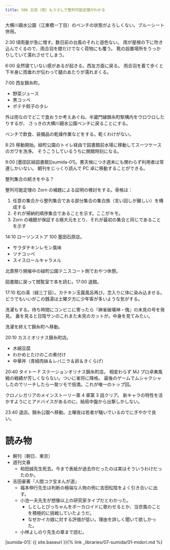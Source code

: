```yaml
---
title: 506 日目（雨）もう少しで整列可能定理がわかる
---
```


大横川親水公園（江東橋一丁目）のベンチの状態がよろしくない。ブルーシート併用。

2:30 頃雨量が急に増す。数日前の台風のそれと遜色ない。
雨が屋根の下に吹き込んでくるので、雨合羽を膝だけでなく荷物にも覆う。
靴の設置場所をうっかりしていて濡れさせてしまう。

6:00 全然寝ていない感があるが起きる。西友方面に戻る。
雨合羽を着て歩くと下半身に雨垂れが伝わって腿のあたりが濡れまくる。

7:00 西友錦糸町。
* 野菜ジュース
* 黒コッペ
* ポテチ餃子のタレ

外は雨なのでどこで食おうか考えあぐね、半蔵門線錦糸町駅構内をウロウロしたりするが、
さっきの大横川親水公園ベンチに戻ることにする。

ベンチで飲食、装備品の乾燥作業などをする。乾くわけがない。

8:25 移動開始。緑町公園のトイレ経由で図書館前水場に移動してスーツケースのガワを洗浄。
そうこうしているうちに開館時刻になる。

9:00 [墨田区緑図書館][sumida-01]。悪天候につき週末にも関わらず利用者は常連しかいない。
朝刊をじっくり読んで PC 卓に移動することができる。

整列集合の続きをやる？

整列可能定理の Zorn の補題による証明の検討をする。骨格は：
1. 任意の集合から整列集合である部分集合の集合族（言い回しが難しい）を構成する
2. それが帰納的順序集合であることを示す。ここがキモ。
3. Zorn の補題が保証する極大元をとり、それが最初の集合と同じであることを示す

14:10 ローソンストア 100 墨田石原店。
* サラダチキンレモン風味
* ツナコッペ
* スイスロールキャラメル

北斎祭り開催中の緑町公園テニスコート側でおやつ休憩。

図書館に戻って閲覧室で本を読む。17:00 退館。

17:10 松の湯（緑三丁目）。カテキン玉露風呂再び。念入りに体に染み込ませる。
どうでもいいがこの銭湯は土曜夕方に少年客が多いような気がする。

洗濯もする。待ち時間にコンビニに寄ったら『麻雀破壊神・傀』の未見の号を発見。
裏を見ると日陰サンのこれまた未見のカットが。中身を見てみたい。

洗濯を終えて錦糸町へ移動。

20:10 カスミオリナス錦糸町店。
* 木綿豆腐
* わかめとたけのこの煮付け
* 中華丼（青椒肉絲＆レバニラ＆卵＆きくらげ）

20:40 タイトー F ステーションオリナス錦糸町店。
相変わらず MJ プロ卓東風戦の戦績が芳しくならない。ついに雀将に降格。
最後のゲームでムシャクシャしたのでリーチしたら一発ツモで倍満。これが唯一のトップ回。

クロノレガリアのメインストーリー第 4 章第 3 話クリア。
新キャラの特性を活かすようにとアドバイスがあるのに、結局中盤から出撃しかしない。

23:40 退店。錦糸公園へ移動。土曜夜は若者が騒いでいるのでにぎやかで良い。

# 読み物

* 朝刊（朝日、東京）
* 週刊文春
  * 和田誠先生死去。今まで表紙が過去作だったのは実はそういうわけだったのか。
* 吉田豪著『人間コク宝まんが道』
  * 福本伸行先生は判断の極端な人物の例に吉田松陰をよく引き合いに出す。
  * 小池一夫先生が想像以上の研究家タイプだとわかった。
    * しとしとぴっちゃんをボーカロイドに歌わせるとか、当世風のことを積極的に挑戦していたようだ。
    * なぜかイカ娘に対する評価が低い。理由を詳しく聞いて欲しかった。
  * 小林よしのり先生の章まで読む。

[sumida-01]: {{ site.baseurl }}{% link _libraries/07-sumida/01-midori.md %}
